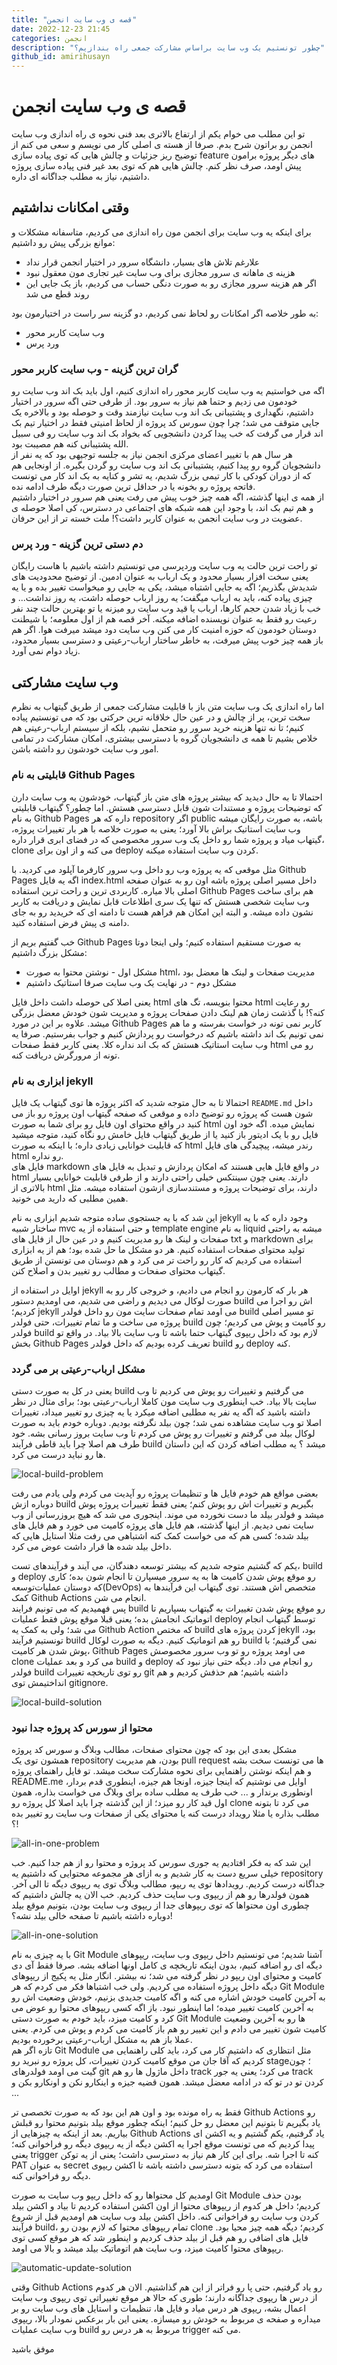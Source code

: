 ```yaml
---
title: "قصه ی وب سایت انجمن"
date: 2022-12-23 21:45
categories: انجمن
description: "چطور تونستیم یک وب سایت براساس مشارکت جمعی راه بندازیم؟"
github_id: amirihusayn
--- 
```

# قصه ی وب سایت انجمن

تو این مطلب می خوام یکم از ارتفاع بالاتری بعد فنی نحوه ی راه اندازی وب سایت انجمن رو براتون شرح بدم. صرفا از هسته ی اصلی کار می نویسم و سعی می کنم از توضیح ریز جزئیات و چالش هایی که توی پیاده سازی feature های دیگر پروژه برامون پیش اومد، صرف نظر کنم. چالش هایی هم که توی بعد غیر فنی پیاده سازی پروژه داشتیم، نیاز به مطلب جداگانه ای داره.  

## وقتی امکانات نداشتیم

برای اینکه یه وب سایت برای انجمن مون راه اندازی می کردیم، متاسفانه مشکلات و موانع بزرگی پیش رو داشتیم:

- علارغم تلاش های بسیار، دانشگاه سرور در اختیار انجمن قرار نداد
- هزینه ی ماهانه ی سرور مجازی برای وب سایت غیر تجاری مون معقول نبود
- اگر هم هزینه سرور مجازی رو به صورت دنگی حساب می کردیم، باز یک جایی این روند قطع می شد  

به طور خلاصه اگر امکانات رو لحاظ نمی کردیم، دو گزینه سر راست در اختیارمون بود:  

- وب سایت کاربر محور
- ورد پرس  

### گران ترین گزینه - وب سایت کاربر محور

اگه می خواستیم یه وب سایت کاربر محور راه اندازی کنیم، اول باید بک اند وب سایت رو خودمون می زدیم و حتما هم نیاز به سرور بود. از طرفی حتی اگه سرور در اختیار داشتیم، نگهداری و پشتیبانی بک اند وب سایت نیازمند وقت و حوصله بود و بالاخره یک جایی متوقف می شد؛ چرا چون سورس کد پروژه از لحاظ امنیتی فقط در اختیار تیم بک اند قرار می گرفت که خب پیدا کردن دانشجویی که بخواد بک اند وب سایت رو فی سبیل الله پشتیبانی کنه هم مصیبت بود.  
هر سال هم با تغییر اعضای مرکزی انجمن نیاز به جلسه توجیهی بود که یه نفر از دانشجویان گروه رو پیدا کنیم، پشتیبانی بک اند وب سایت رو گردن بگیره. از اونجایی هم که از دوران کودکی با کار تیمی بزرگ شدیم، یه تشر و کنایه به بک اند کار می تونست فاتحه پروژه رو بخونه یا در حداقل ترین صورت دیگه طرف ادامه نده.  
از همه ی اینها گذشته، اگه همه چیز خوب پیش می رفت یعنی هم سرور در اختیار داشتیم و هم تیم بک اند، با وجود این همه شبکه های اجتماعی در دسترس، کی اصلا حوصله ی عضویت در وب سایت انجمن به عنوان کاربر داشت؟! ملت خسته تر از این حرفان.  

### دم دستی ترین گزینه - ورد پرس

تو راحت ترین حالت یه وب سایت وردپرسی می تونستیم داشته باشیم با هاست رایگان یعنی سخت افزار بسیار محدود و یک ارباب به عنوان ادمین. از توضیح محدودیت های شدیدش بگذریم؛ اگه یه جایی اشتباه میشد، یکی یه جایی رو میخواست تغییر بده و یا یه چیزی پیاده کنه، باید به ارباب میگفت؛ یه روز ارباب حوصله داشت، یه روز نداشت... و خب با زیاد شدن حجم کارها، ارباب یا قید وب سایت رو میزنه یا تو بهترین حالت چند نفر رعیت رو فقط به عنوان نویسنده اضافه میکنه. آخر قصه هم از اول معلومه؛ با شیطنت دوستان خودمون که حوزه امنیت کار می کنن وب سایت دود میشد میرفت هوا. اگر هم باز همه چیز خوب پیش میرفت، به خاطر ساختار ارباب-رعیتی و دسترسی بسیار محدود، زیاد دوام نمی آورد.  

## وب سایت مشارکتی

اما راه اندازی یک وب سایت متن باز با قابلیت مشارکت جمعی از طریق گیتهاب به نظرم سخت ترین، پر از چالش و در عین حال خلاقانه ترین حرکتی بود که می تونستیم پیاده کنیم؛ تا نه تنها هزینه خرید سرور رو متحمل نشیم، بلکه از سیستم ارباب-رعیتی هم خلاص بشیم تا همه ی دانشجویان گروه با دسترسی بیشتری، امکان مشارکت در تمامی امور وب سایت خودشون رو داشته باشن.  

### قابلیتی به نام Github Pages

احتمالا تا به حال دیدید که بیشتر پروژه های متن باز گیتهاب، خودشون یه وب سایت دارن که توضیحات پروژه و مستندات شون قابل دسترسی هستش. اما چطور؟ گیتهاب قابلیتی به نام Github Pages داره که هر repository اگر public باشه، به صورت رایگان میشه وب سایت استاتیک براش بالا آورد؛ یعنی به صورت خلاصه با هر بار تغییرات پروژه، گیتهاب میاد و پروژه شما رو داخل یک وب سرور مخصوصی که در فضای ابری قرار داره، clone می کنه و از اون برای deploy کردن وب سایت استفاده میکنه.  

مثل موقعی که یه پروژه وب رو داخل وب سرور کارفرما آپلود می کردید. با Github Pages اگه یه فایل index.html داخل مسیر اصلی پروژه باشه اون رو به عنوان صفحه اصلی بالا میاره. کاربردی ترین و راحت ترین استفاده Github Pages هم برای ساخت وب سایت شخصی هستش که تنها یک سری اطلاعات قابل نمایش و دریافت به کاربر نشون داده میشه. و البته این امکان هم فراهم هست تا دامنه ای که خریدید رو به جای دامنه ی پیش فرض استفاده کنید.  

خب گفتیم بریم از Github Pages به صورت مستقیم استفاده کنیم؛ ولی اینجا دوتا مشکل بزرگ داشتیم:  

- مشکل اول - نوشتن محتوا به صورت html، مدیریت صفحات و لینک ها معضل بود
- مشکل دوم - در نهایت یک وب سایت صرفا استاتیک داشتیم

یعنی اصلا کی حوصله داشت داخل فایل html محتوا بنویسه، تگ های html رو رعایت کنه؟! با گذشت زمان هم لینک دادن صفحات پروژه و مدیریت شون خودش معضل بزرگی میشد. علاوه بر این در مورد Github Pages کاربر نمی تونه در خواست بفرسته و ما هم نمی تونیم بک اند داشته باشیم که درخواست رو پردازش کنیم و جواب بفرستیم. صرفا یه وب سایت استاتیک هستش که بک اند نداره کلا. یعنی کاربر فقط صفحات html رو می تونه از مرورگرش دریافت کنه.  

### ابزاری به نام jekyll

احتمالا تا به حال متوجه شدید که اکثر پروژه ها توی گیتهاب یک فایل `README.md` داخل شون هست که پروژه رو توضیح داده و موقعی که صفحه گیتهاب اون پروژه رو باز می کنید در واقع محتوای اون فایل رو برای شما به صورت html نمایش میده. اگه خود اون فایل رو با یک ادیتور باز کنید یا از طریق گیتهاب فایل خامش رو نگاه کنید، متوجه میشید که قابلیت خوانایی زیادی داره؛ با اینکه به صورت html رندر میشه، پیچیدگی های فایل html رو نداره.  
فایل های markdown در واقع فایل هایی هستند که امکان پردازش و تبدیل به فایل های html دارند. یعنی چون سینتکس خیلی راحتی دارند و از طرفی قابلیت خوانایی بسیار بالاتری از html دارند، برای توضیحات پروژه و مستندسازی ازشون استفاده میشه. مثل همین مطلبی که دارید می خونید.  

این شد که با یه جستجوی ساده متوجه شدیم ابزاری به نام jekyll وجود داره که با یه ساختار شبیه mvc و حتی استفاده از یه template engine به نام liquid میشه به راحتی صفحات و لینک ها رو مدیریت کنیم و در عین حال از فایل های txt و markdown برای تولید محتوای صفحات استفاده کنیم. هر دو مشکل ما حل شده بود؛ هم از یه ابزاری استفاده می کردیم که کار رو راحت تر می کرد و هم دوستان می تونستن از طریق گیتهاب محتوای صفحات و مطالب رو تغییر بدن و اصلاح کنن.  

اوایل در استفاده از jekyll هر بار که کارمون رو انجام می دادیم، و خروجی کار رو به صورت لوکال می دیدیم و راضی می شدیم، می اومدیم دستور build اش رو اجرا می کردیم؛ jekyll می اومد تمام صفحات سایت مون رو داخل فولدر build تو مسیر اصلی پروژه می ساخت و ما تمام تغییرات، حتی فولدر build رو کامیت و پوش می کردیم؛ چون فولدر build لازم بود که داخل ریپوی گیتهاب حتما باشه تا وب سایت بالا بیاد. در واقع تو بخش Github Pages تعریف کرده بودیم که داخل فولدر build رو deploy کنه.  

### مشکل ارباب-رعیتی بر می گردد

یعنی در کل به صورت دستی build می گرفتیم و تغییرات رو پوش می کردیم تا وب سایت بالا بیاد. خب اینطوری وب سایت مون کاملا ارباب-رعیتی بود؛ برای مثال در نظر داشته باشید که اگه یه نفر یه مطلبی اضافه میکرد یا یه چیزی رو تغییر میداد، تغییرات اصلا تو وب سایت مشاهده نمی شد؛ چون بیلد نگرفته بودیم. دوباره خودم باید به صورت لوکال بیلد می گرفتم و تغییرات رو پوش می کردم تا وب سایت بروز رسانی بشه. خود طرف هم اصلا چرا باید قاطی فرآیند build میشد ؟ یه مطلب اضافه کردن که این داستان ها رو نباید درست می کرد.  

![local-build-problem](https://user-images.githubusercontent.com/30750037/210102638-3f40a987-59a2-4d1d-bedd-7662b96113ca.png)

بعضی مواقع هم خودم فایل ها و تنظیمات پروژه رو آپدیت می کردم ولی یادم می رفت دوباره ازش build بگیریم و تغییرات اش رو پوش کنم؛ یعنی فقط تغییرات پروژه پوش میشد و فولدر بیلد ما دست نخورده می موند. اینجوری می شد که هیچ بروزرسانی از وب سایت نمی دیدیم. از اینها گذشته، هم فایل های پروژه کامیت می خورد و هم فایل های بیلد شده؛ کسی هم که می خواست کمک کنه اشتباهی می رفت مثلا استایل هایی که داخل بیلد شده ها قرار داشت عوض می کرد.  

یکم که گشتیم متوجه شدیم که بیشتر توسعه دهندگان، می آیند و فرآیندهای تست، build و deploy رو موقع پوش شدن کامیت ها به یه سرور میسپارن تا انجام شون بده؛ کاری که دوستان عملیات‌توسعه‌(DevOps) متخصص اش هستند. توی گیتهاب این فرآیندها به کمک Github Actions انجام می شن.  
پس فهمیدیم که می تونیم فرایند build رو موقع پوش شدن تغییرات به گیتهاب بسپاریم تا اتوماتیک انجامش بده؛ یعنی قبلا موقع پوش فقط عملیات deploy توسط گیتهاب انجام می شد؛ ولی به کمک یه Github Action که مختص build کردن پروژه های jekyll بود، تونستیم فرآیند build رو هم اتوماتیک کنیم. دیگه به صورت لوکال build نمی گرفتیم؛ با پوش شدن هر کامیت، Github Pages می اومد پروژه رو تو وب سرور مخصوصش clone می کرد و بعد عملیات build و deploy رو انجام می داد. دیگه حتی نیاز نبود که فولدر build رو توی تاریخچه تغییرات git داشته باشیم؛ هم حذفش کردیم و هم انداختیمش توی gitignore.  

![local-build-solution](https://user-images.githubusercontent.com/30750037/210102608-40be6766-763a-4901-ba74-a592e5fbf378.png)

### محتوا از سورس کد پروژه جدا نبود

مشکل بعدی این بود که چون محتوای صفحات، مطالب وبلاگ و سورس کد پروژه همشون توی یک repository بودن، هم مدیریت pull request ها می تونست سخت بشه و هم اینکه نوشتن راهنمایی برای نحوه مشارکت سخت میشد. تو فایل راهنمای پروژه README.me اوایل می نوشتیم که اینجا جیزه، اونجا هم جیزه، اینطوری قدم بردار، اونطوری برندار و ... خب طرف یه مطلب ساده برای وبلاگ می خواست بذاره، همون اول قید کار رو میزد؛ از این گذشته چرا باید اصلا کل پروژه رو clone می کرد تا بتونه مطلب بذاره یا مثلا رویداد درست کنه یا محتوای یکی از صفحات وب سایت رو تغییر بده ؟!  

![all-in-one-problem](https://user-images.githubusercontent.com/30750037/210102513-0eddb537-32f1-4a44-88ca-846a91cbadf0.png)

این شد که به فکر افتادیم یه جوری سورس کد پروژه و محتوا رو از هم جدا کنیم. خب خیلی سریع دست به کار شدیم و به ازای هر مجموعه محتوایی که داشتیم یه repository جداگانه درست کردیم. رویدادها توی یه ریپو، مطالب وبلاگ توی یه ریپوی دیگه تا الی آخر. همون فولدرها رو هم از ریپوی وب سایت حذف کردیم. خب الان یه چالش داشتیم که چطوری اون محتواها که توی ریپوهای جدا از ریپوی وب سایت بودن، بتونیم موقع بیلد دوباره داشته باشیم تا صفحه خالی بیلد نشه؟!  

![all-in-one-solution](https://user-images.githubusercontent.com/30750037/210102538-cebba1ae-02d7-4508-b10e-e2aac3fec99f.png)

با یه چیزی به نام Git Module آشنا شدیم؛ می تونستیم داخل ریپوی وب سایت، ریپوهای دیگه ای رو اضافه کنیم، بدون اینکه تاریخچه ی کامل اونها اضافه بشه. صرفا فقط آی دی کامیت و محتوای اون ریپو در نظر گرفته می شد؛ نه بیشتر. انگار مثل یه پکیج از ریپوهای دیگه داخل پروژه استفاده می کردیم. ولی خب اشتباها فکر می کردم که هر Git Module به آخرین کامیت خودش اشاره می کنه و اگه کامیت جدیدی بزنیم، خودش وضعیت اش رو به آخرین کامیت تغییر میده؛ اما اینطور نبود. باز اگه کسی ریپوهای محتوا رو عوض می کرد و کامیت میزد، باید خودم به صورت دستی Git Module ها رو به آخرین وضعیت کامیت شون تغییر می دادم و این تغییر رو هم باز کامیت می کردم و پوش می کردم. یعنی عملا باز هم به مشکل ارباب-رعیتی برخورده بودیم.  
تازه اگر هم Git Module مثل انتظاری که داشتیم کار می کرد، باید کلی راهنمایی می کردیم که آقا جان من موقع کامیت کردن تغییرات، کل پروژه رو نبرید رو stage؛ چون گیت می اومد فولدرهای git داخل ماژول ها رو هم track می کرد؛ یعنی یه جور track کردن تو در تو که در ادامه معضل میشد. همون قضیه جیزه و اینکارو نکن و اونکارو بکن و ...  

فقط یه راه مونده بود و اون هم این بود که به صورت تخصصی تر Github Actions رو یاد بگیریم تا بتونیم این معضل رو حل کنیم؛ اینکه چطور موقع بیلد بتونیم محتوا رو قبلش بیاریم. بعد از اینکه یه چیزهایی از Github Actions یاد گرفتیم، یکم گشتیم و یه اکشن ای پیدا کردیم که می تونست موقع اجرا یه اکشن دیگه از یه ریپوی دیگه رو فراخوانی کنه؛ یعنی trigger کنه تا اجرا شه. برای این کار هم نیاز به دسترسی داشت؛ یعنی از یه توکن PAT به عنوان secret استفاده می کرد که بتونه دسترسی داشته باشه تا اکشن ریپوی دیگه رو فراخوانی کنه.  

اومدیم کل محتواها رو که داخل ریپو وب سایت به صورت Git Module بودن حذف کردیم؛ داخل هر کدوم از ریپوهای محتوا از اون اکشن استفاده کردیم تا بیاد و اکشن بیلد کردن وب سایت رو فراخوانی کنه. داخل اکشن بیلد وب سایت هم اومدیم قبل از شروع فرآیند build، تمام ریپوهای محتوا که لازم بودن رو clone کردیم؛ دیگه همه چیز محیا بود. فایل های اضافی رو هم قبل از بیلد حذف کردیم و اینطور شد که هر موقع کسی توی ریپوهای محتوا کامیت میزد، وب سایت هم اتوماتیک بیلد میشد و بالا می اومد.  

![automatic-update-solution](https://user-images.githubusercontent.com/30750037/210102266-fd6a483b-f61a-439d-96f5-865df6c140a0.png)

وقتی Github Actions رو یاد گرفتیم، حتی پا رو فراتر از این هم گذاشتیم. الان هر کدوم از درس ها ریپوی جداگانه دارند؛ طوری که حالا هر موقع تغییراتی توی ریپوی وب سایت اعمال بشه، ریپوی هر درس میاد و فایل ها، تنظیمات و استایل های وب سایت رو بر میداره و صفحه ی مربوط به خودش رو میسازه. یعنی این بار برعکس نمودار بالا، ریپوی وب سایت عملیات build مربوط به هر درس رو trigger می کنه.  

موفق باشید
